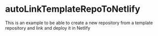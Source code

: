 # autoLinkTemplateRepoToNetlify
This is an example to be able to create a new repository from a template repository and link and deploy it in Netlify
